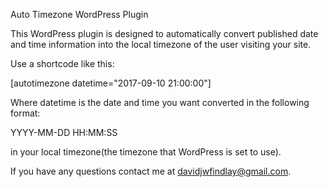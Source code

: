 Auto Timezone WordPress Plugin

This WordPress plugin is designed to automatically convert published date and
time information into the local timezone of the user visiting your site. 

Use a shortcode like this:

[autotimezone datetime="2017-09-10 21:00:00"]

Where datetime is the date and time you want converted in the following format:

YYYY-MM-DD HH:MM:SS

in your local timezone(the timezone that WordPress is set to use).

If you have any questions contact me at davidjwfindlay@gmail.com.
